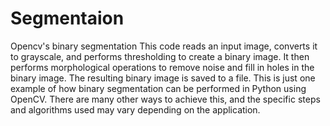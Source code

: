 # Segmentaion
Opencv's binary segmentation
This code reads an input image, converts it to grayscale, and performs thresholding to create a binary image. It then performs morphological operations to remove noise and fill in holes in the binary image. The resulting binary image is saved to a file. This is just one example of how binary segmentation can be performed in Python using OpenCV. There are many other ways to achieve this, and the specific steps and algorithms used may vary depending on the application.
